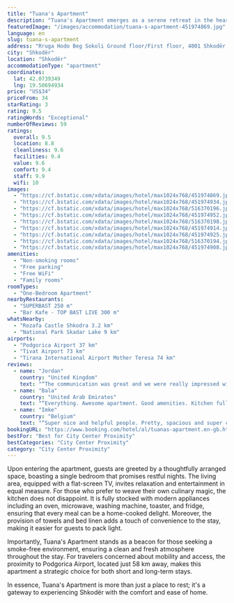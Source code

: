 ```yaml
---
title: "Tuana's Apartment"
description: "Tuana's Apartment emerges as a serene retreat in the heart of Shkodër, a mere 49 km away from the bustling Port of Bar."
featuredImage: "/images/accommodation/tuana-s-apartment-451974869.jpg"
language: en
slug: tuana-s-apartment
address: "Rruga Hodo Beg Sokoli Ground floor/First floor, 4001 Shkodër, Albania"
city: "Shkodër"
location: "Shkodër"
accommodationType: "apartment"
coordinates:
  lat: 42.0739349
  lng: 19.50694934
price: "US$34"
priceFrom: 34
starRating: 3
rating: 9.5
ratingWords: "Exceptional"
numberOfReviews: 59
ratings:
  overall: 9.5
  location: 8.8
  cleanliness: 9.6
  facilities: 9.4
  value: 9.6
  comfort: 9.4
  staff: 9.9
  wifi: 10
images:
  - "https://cf.bstatic.com/xdata/images/hotel/max1024x768/451974869.jpg?k=10ad289e66741f5e117299a8ace151e608387ece0c82769611ffc5a476ecf0a3&o=&hp=1"
  - "https://cf.bstatic.com/xdata/images/hotel/max1024x768/451974934.jpg?k=ff64c9cfa6ec92501bfdd999a4895488d8b152942d2b389d9f46b1e94fdd4ec9&o=&hp=1"
  - "https://cf.bstatic.com/xdata/images/hotel/max1024x768/516370196.jpg?k=e85c980fcaab89559c1c4f4b5b2a12f3b61e1ea58f910aea007ede962270eafe&o=&hp=1"
  - "https://cf.bstatic.com/xdata/images/hotel/max1024x768/451974952.jpg?k=71c889e17bffffa7a983bff621ea61a5e84f1a0da9b543d58b9cd3e376207330&o=&hp=1"
  - "https://cf.bstatic.com/xdata/images/hotel/max1024x768/516370198.jpg?k=d0a9f5a1268446282331ad5c3c84e6c8ecaed5f67a3fa866b6f3c6eb11de22ef&o=&hp=1"
  - "https://cf.bstatic.com/xdata/images/hotel/max1024x768/451974914.jpg?k=cfcefe73f28b8bd29aba1536333ebdef7b7291f6211168e08e6993bce1a3c4e1&o=&hp=1"
  - "https://cf.bstatic.com/xdata/images/hotel/max1024x768/451974925.jpg?k=09898dca663074e0c417670e64088479f82857762433f812ff76781809dd2399&o=&hp=1"
  - "https://cf.bstatic.com/xdata/images/hotel/max1024x768/516370194.jpg?k=6c895eca4c6ff411c680a6b4ec25442b30574cc7577aca4ae3258f8add6495b9&o=&hp=1"
  - "https://cf.bstatic.com/xdata/images/hotel/max1024x768/451974908.jpg?k=9cc3871b3d5686eacdf37e257be8d900ecd7e9e277ba7867698a64bf695c9162&o=&hp=1"
amenities:
  - "Non-smoking rooms"
  - "Free parking"
  - "Free WiFi"
  - "Family rooms"
roomTypes:
  - "One-Bedroom Apartment"
nearbyRestaurants:
  - "SUPERBAST 250 m"
  - "Bar Kafe - TOP BAST LIVE 300 m"
whatsNearby:
  - "Rozafa Castle Shkodra 3.2 km"
  - "National Park Skadar Lake 9 km"
airports:
  - "Podgorica Airport 37 km"
  - "Tivat Airport 73 km"
  - "Tirana International Airport Mother Teresa 74 km"
reviews:
  - name: "Jordan"
    country: "United Kingdom"
    text: "“The communication was great and we were really impressed with the apartment. It had everything we needed and more in for our short stay. Location was good, it was a quiet location but not too far from the main city centre.”"
  - name: "Bala"
    country: "United Arab Emirates"
    text: "“Everything. Awesome apartment. Good amenities. Kitchen fully equipped. Neat, clean and comfortable beds. Hospitality from the host was amazing. Highly recommended”"
  - name: "Imke"
    country: "Belgium"
    text: "“Super nice and helpful people. Pretty, spacious and super clean appartement. Very close to the central square”"
bookingURL: "https://www.booking.com/hotel/al/tuanas-apartment.en-gb.html?aid=8035640"
bestFor: "Best for City Center Proximity"
bestCategories: "City Center Proximity"
category: "City Center Proximity"
---
```


Upon entering the apartment, guests are greeted by a thoughtfully arranged space, boasting a single bedroom that promises restful nights. The living area, equipped with a flat-screen TV, invites relaxation and entertainment in equal measure. For those who prefer to weave their own culinary magic, the kitchen does not disappoint. It is fully stocked with modern appliances including an oven, microwave, washing machine, toaster, and fridge, ensuring that every meal can be a home-cooked delight. Moreover, the provision of towels and bed linen adds a touch of convenience to the stay, making it easier for guests to pack light.

Importantly, Tuana's Apartment stands as a beacon for those seeking a smoke-free environment, ensuring a clean and fresh atmosphere throughout the stay. For travelers concerned about mobility and access, the proximity to Podgorica Airport, located just 58 km away, makes this apartment a strategic choice for both short and long-term stays.

In essence, Tuana's Apartment is more than just a place to rest; it's a gateway to experiencing Shkodër with the comfort and ease of home.